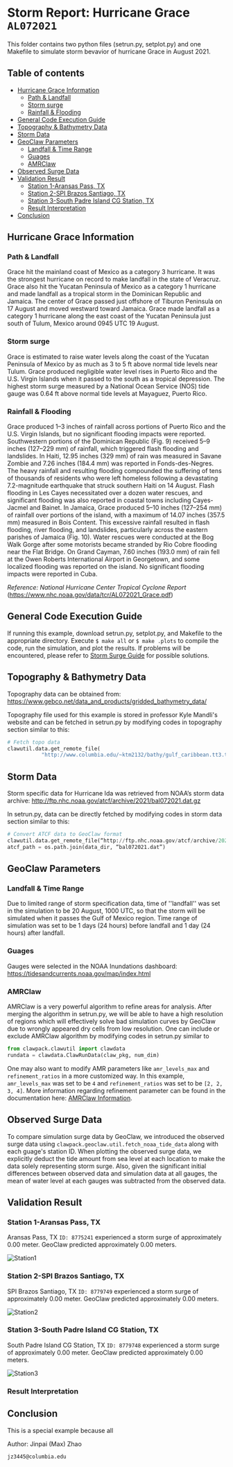# Storm Report: Hurricane Grace `AL072021`
This folder contains two python files (setrun.py, setplot.py) and one Makefile to simulate storm bevavior of hurricane Grace in August 2021.

## Table of contents
- [Hurricane Grace Information](#hurricane-grace-information)
  * [Path & Landfall](#path--landfall)
  * [Storm surge](#storm-surge)
  * [Rainfall & Flooding](#rainfall--flooding)
- [General Code Execution Guide](#general-code-execution-guide)
- [Topography & Bathymetry Data](#topography--bathymetry-data)
- [Storm Data](#storm-data)
- [GeoClaw Parameters](#geoclaw-parameters)
  * [Landfall & Time Range](#landfall--time-range)
  * [Guages](#guages)
  * [AMRClaw](#amrclaw)
- [Observed Surge Data](#observed-surge-data)
- [Validation Result](#validation-result)
  * [Station 1-Aransas Pass, TX](#station-1-aransas-pass-tx)
  * [Station 2-SPI Brazos Santiago, TX](#station-2-spi-brazos-santiago-tx)
  * [Station 3-South Padre Island CG Station, TX](#station-3-south-padre-island-cg-station-tx)
  * [Result Interpretation](#result-interpretation)
- [Conclusion](#conclusion)

## Hurricane Grace Information

### Path & Landfall
Grace hit the mainland coast of Mexico as a category 3 hurricane. It was the strongest hurricane on record to make landfall in the state of Veracruz. Grace also hit the Yucatan Peninsula of Mexico as a category 1 hurricane and made landfall as a tropical storm in the Dominican Republic and Jamaica. The center of Grace passed just offshore of Tiburon Peninsula on 17 August and moved westward toward Jamaica. Grace made landfall as a category 1 hurricane along the east coast of the Yucatan Peninsula just south of Tulum, Mexico around 0945 UTC 19 August.

### Storm surge
Grace is estimated to raise water levels along the coast of the Yucatan Peninsula of Mexico by as much as 3 to 5 ft above normal tide levels near Tulum. Grace produced negligible water level rises in Puerto Rico and the U.S. Virgin Islands when it passed to the south as a tropical depression. The highest storm surge measured by a National Ocean Service (NOS) tide gauge was 0.64 ft above normal tide levels at Mayaguez, Puerto Rico.


### Rainfall & Flooding
Grace produced 1–3 inches of rainfall across portions of Puerto Rico and the U.S. Virgin Islands, but no significant flooding impacts were reported. Southwestern portions of the Dominican Republic (Fig. 9) received 5–9 inches (127–229 mm) of rainfall, which triggered flash flooding and landslides. In Haiti, 12.95 inches (329 mm) of rain was measured in Savane Zombie and 7.26 inches (184.4 mm) was reported in Fonds-des-Negres. The heavy rainfall and resulting flooding compounded the suffering of tens of thousands of residents who were left homeless following a devastating 7.2-magnitude earthquake that struck southern Haiti on 14 August. Flash flooding in Les Cayes necessitated over a dozen water rescues, and significant flooding was also reported in coastal towns including Cayes-Jacmel and Bainet. In Jamaica, Grace produced 5–10 inches (127–254 mm) of rainfall over portions of the island, with a maximum of 14.07 inches (357.5 mm) measured in Bois Content. This excessive rainfall resulted in flash flooding, river flooding, and landslides, particularly across the eastern parishes of Jamaica (Fig. 10). Water rescues were conducted at the Bog Walk Gorge after some motorists became stranded by Rio Cobre flooding near the Flat Bridge. On Grand Cayman, 7.60 inches (193.0 mm) of rain fell at the Owen Roberts International Airport in Georgetown, and some localized flooding was reported on the island. No significant flooding impacts were reported in Cuba.


*Reference: National Hurricane Center Tropical Cyclone Report*
(https://www.nhc.noaa.gov/data/tcr/AL072021_Grace.pdf)

## General Code Execution Guide
If running this example, download setrun.py, setplot.py, and Makefile to the appropriate directory. Execute `$ make all` or `$ make .plots` to compile the code, run the simulation, and plot the results. If problems will be encountered, please refer to <a href="http://www.clawpack.org/quick_surge.html" target="_blank">Storm Surge Guide</a> for possible solutions. 

## Topography & Bathymetry Data
Topography data can be obtained from:
https://www.gebco.net/data_and_products/gridded_bathymetry_data/

Topography file used for this example is stored in professor Kyle Mandli's website and can be fetched in setrun.py by modifying codes in topography section similar to this:
```python
# Fetch topo data
clawutil.data.get_remote_file(
           "http://www.columbia.edu/~ktm2132/bathy/gulf_caribbean.tt3.tar.bz2")
```

## Storm Data
Storm specific data for Hurricane Ida was retrieved from NOAA’s storm data archive:
http://ftp.nhc.noaa.gov/atcf/archive/2021/bal072021.dat.gz

In setrun.py, data can be directly fetched by modifying codes in storm data section similar to this:
```python
# Convert ATCF data to GeoClaw format
clawutil.data.get_remote_file(“http://ftp.nhc.noaa.gov/atcf/archive/2021/bal072021.dat.gz”)
atcf_path = os.path.join(data_dir, “bal072021.dat”)
```

## GeoClaw Parameters
### Landfall & Time Range
Due to limited range of storm specification data, time of ''landfall'' was set in the simulation to be 20 August, 1000 UTC, so that the storm will be simulated when it passes the Gulf of Mexico region. Time range of simulation was set to be 1 days (24 hours) before landfall and 1 day (24 hours) after landfall.
### Guages
Gauges were selected in the NOAA Inundations dashboard:
https://tidesandcurrents.noaa.gov/map/index.html
### AMRClaw
AMRClaw is a very powerful algorithm to refine areas for analysis. After merging the algorithm in setrun.py, we will be able to have a high resolution of regions which will effectively solve bad simulation curves by GeoClaw due to wrongly appeared dry cells from low resolution. One can include or exclude AMRClaw algorithm by modifying codes in setrun.py similar to
```python
from clawpack.clawutil import clawdata
rundata = clawdata.ClawRunData(claw_pkg, num_dim)
```
One may also want to modify AMR parameters like `amr_levels_max` and `refinement_ratios` in a more customized way. In this example, `amr_levels_max` was set to be `4` and `refinement_ratios` was set to be `[2, 2, 3, 4]`. More information regarding refinement parameter can be found in the documentation here: <a href="https://www.clawpack.org/setrun_amrclaw.html#setrun-amrclaw" target="_blank">AMRClaw Information</a>.

## Observed Surge Data
To compare simulation surge data by GeoClaw, we introduced the observed surge data using `clawpack.geoclaw.util.fetch_noaa_tide_data` along with each guage's station ID. When plotting the observed surge data, we explicitly deduct the tide amount from sea level at each location to make the data solely representing storm surge. Also, given the significant initial differences between observed data and simulation data at all gauges, the mean of water level at each gauges was subtracted from the observed data.

## Validation Result
### Station 1-Aransas Pass, TX
Aransas Pass, TX `ID: 8775241` experienced a storm surge of approximately 0.00 meter. GeoClaw predicted approximately 0.00 meters. 

![Station1](./images/station1.png)

### Station 2-SPI Brazos Santiago, TX
SPI Brazos Santiago, TX `ID: 8779749` experienced a storm surge of approximately 0.00 meter. GeoClaw predicted approximately 0.00 meters. 

![Station2](./images/station2.png)

### Station 3-South Padre Island CG Station, TX
South Padre Island CG Station, TX `ID: 8779748` experienced a storm surge of approximately 0.00 meter. GeoClaw predicted approximately 0.00 meters. 

![Station3](./images/station3.png)


### Result Interpretation


## Conclusion
This is a special example because all 


Author: Jinpai (Max) Zhao
```
jz3445@columbia.edu
```
